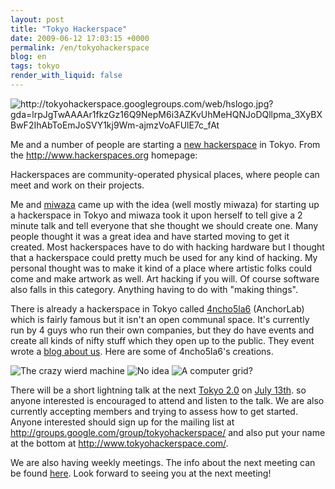```yaml
---
layout: post
title: "Tokyo Hackerspace"
date: 2009-06-12 17:03:15 +0000
permalink: /en/tokyohackerspace
blog: en
tags: tokyo
render_with_liquid: false
---
```


<!-- textlint-disable rousseau -->

<img alt="http://tokyohackerspace.googlegroups.com/web/hslogo.jpg?gda=lrpJgTwAAAAr1fkzGz16Q9NepM6i3AZKvUhMeHQNJoDQllpma_3XyBXBwF2IhAbToEmJoSVY1kj9Wm-ajmzVoAFUlE7c_fAt" src="http://tokyohackerspace.googlegroups.com/web/hslogo.jpg?gda=lrpJgTwAAAAr1fkzGz16Q9NepM6i3AZKvUhMeHQNJoDQllpma_3XyBXBwF2IhAbToEmJoSVY1kj9Wm-ajmzVoAFUlE7c_fAt"></img>

<p>Me and a number of people are starting a <a class="reference external" href="http://www.tokyohackerspace.com/">new hackerspace</a> in Tokyo. From the <a class="reference external" href="http://www.hackerspaces.org">http://www.hackerspaces.org</a> homepage:</p>

Hackerspaces are community-operated physical places, where people can meet and work on their projects.

<p>Me and <a class="reference external" href="http://www.miwaza.com/">miwaza</a> came up with the idea (well mostly miwaza) for starting up a hackerspace in Tokyo and miwaza took it upon herself to tell give a 2 minute talk and tell everyone that she thought we should create one. Many people thought it was a great idea and have started moving to get it created. Most hackerspaces have to do with hacking hardware but I thought that a hackerspace could pretty much be used for any kind of hacking. My personal thought was to make it kind of a place where artistic folks could come and make artwork as well. Art hacking if you will. Of course software also falls in this category. Anything having to do with &quot;making things&quot;.</p>
<p>There is already a hackerspace in Tokyo called <a class="reference external" href="http://456.im/">4ncho5la6</a> (AnchorLab) which is fairly famous but it isn't an open communal space. It's currently run by 4 guys who run their own companies, but they do have events and create all kinds of nifty stuff which they open up to the public. They event wrote a <a class="reference external" href="http://456.im/wp/2009/06/tokyohackerspace/">blog about us</a>. Here are some of 4ncho5la6's creations.</p>
<img alt="The crazy wierd machine" src="http://farm3.static.flickr.com/2434/3612789025_2753d3ee7e.jpg?v=0"></img>
<img alt="No idea" src="http://farm4.static.flickr.com/3340/3549421704_97f91c9167.jpg"></img>
<img alt="A computer grid?" src="http://farm4.static.flickr.com/3582/3372931346_d9d53025ca.jpg"></img>
<p>There will be a short lightning talk at the next <a class="reference external" href="http://tokyo2point0.net/">Tokyo 2.0</a> on <a class="reference external" href="http://www.tokyo2point0.net/events/tokyo-20-26-cloud-computing">July 13th</a>. so anyone interested is encouraged to attend and listen to the talk. We are also currently accepting members and trying to assess how to get started. Anyone interested should sign up for the mailing list at <a class="reference external" href="http://groups.google.com/group/tokyohackerspace/">http://groups.google.com/group/tokyohackerspace/</a> and also put your name at the bottom at <a class="reference external" href="http://www.tokyohackerspace.com/">http://www.tokyohackerspace.com/</a>.</p>
<p>We are also having weekly meetings. The info about the next meeting can be found <a class="reference external" href="http://www.tokyohackerspace.com/index.php/Main_Page#Next_Meeting.E3.80.80.E6.AC.A1.E5.9B.9E.E3.81.AE.E4.BC.9A.E5.90.88">here</a>. Look forward to seeing you at the next meeting!</p>

<!-- textlint-enable rousseau -->
